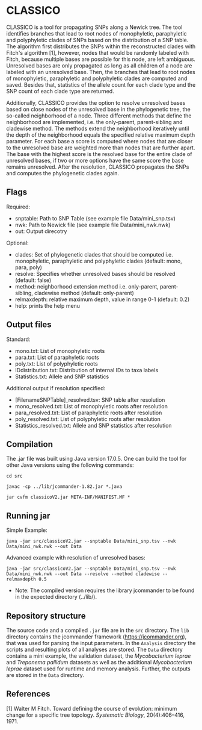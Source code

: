 # CLASSICO

CLASSICO is a tool for propagating SNPs along a Newick tree. The tool identifies branches that lead to root nodes of monophyletic, paraphyletic and polyphyletic clades of SNPs based on the distribution of a SNP table. The algorithm first distributes the SNPs within the reconstructed clades with Fitch's algorithm [1], however, nodes that would be randomly labeled with Fitch, because multiple bases are possible for this node, are left ambiguous. Unresolved bases are only propagated as long as all children of a node are labeled with an unresolved base. Then, the branches that lead to root nodes of monophyletic, paraphyletic and polyphyletic clades are computed and saved. Besides that, statistics of the allele count for each clade type and the SNP count of each clade type are returned.

Additionally, CLASSICO provides the option to resolve unresolved bases based on close nodes of the unresolved base in the phylogenetic tree, the so-called neighborhood of a node. Three different methods that define the neighborhood are implemented, i.e. the only-parent, parent-sibling and cladewise method. The methods extend the neighborhood iteratively until the depth of the neighborhood equals the specified relative maximum depth parameter. For each base a score is computed where nodes that are closer to the unresolved base are weighted more than nodes that are further apart. The base with the highest score is the resolved base for the entire clade of unresolved bases, if two or more options have the same score the base remains unresolved.
After the resolution, CLASSICO propagates the SNPs and computes the phylogenetic clades again.

## Flags

Required:

- snptable: Path to SNP Table (see example file Data/mini_snp.tsv)
- nwk: Path to Newick file (see example file Data/mini_nwk.nwk)
- out: Output direcotry

Optional:

- clades: Set of phylogenetic clades that should be computed i.e. monophyletic, paraphyletic and polyphyletic clades (default: mono, para, poly)
- resolve: Specifies whether unresolved bases should be resolved (default: false)
- method: neighborhood extension method i.e. only-parent, parent-sibling, cladewise method (default: only-parent)
- relmaxdepth: relative maximum depth, value in range 0-1 (default: 0.2)
- help: prints the help menu

## Output files

Standard:

- mono.txt: List of monophyletic roots
- para.txt: List of paraphyletic roots
- poly.txt: List of polyphyletic roots
- IDdistribution.txt: Distribution of internal IDs to taxa labels
- Statistics.txt: Allele and SNP statistics

Additional output if resolution specified:

- [FilenameSNPTable]\_resolved.tsv: SNP table after resolution
- mono_resolved.txt: List of monophyletic roots after resolution
- para_resolved.txt: List of paraphyletic roots after resolution
- poly_resolved.txt: List of polyphyletic roots after resolution
- Statistics_resolved.txt: Allele and SNP statistics after resolution

## Compilation

The .jar file was built using Java version 17.0.5. One can build the tool for other Java versions using the following commands:

`cd src`

`javac -cp ../lib/jcommander-1.82.jar *.java`

`jar cvfm classicoV2.jar META-INF/MANIFEST.MF *`

## Running jar

Simple Example:

`java -jar src/classicoV2.jar --snptable Data/mini_snp.tsv --nwk Data/mini_nwk.nwk --out Data`

Advanced example with resolution of unresolved bases:

`java -jar src/classicoV2.jar --snptable Data/mini_snp.tsv --nwk Data/mini_nwk.nwk --out Data --resolve --method cladewise --relmaxdepth 0.5`

- Note: The compiled version requires the library jcommander to be found in the expected directory (../lib/).

## Repository structure

The source code and a compiled `.jar` file are in the `src` directory. The `lib` directory contains the jcommander framework (https://jcommander.org), that was used for parsing the input parameters. In the `Analysis` directory the scripts and resulting plots of all analyses are stored. The `Data` directory contains a mini example, the validation dataset, the _Mycobacterium leprae_ and _Treponema pallidum_ datasets as well as the additional _Mycobacterium leprae_ dataset used for runtime and memory analysis. Further, the outputs are stored in the `Data` directory.

## References

[1] Walter M Fitch. Toward defining the course of evolution: minimum
change for a specific tree topology. _Systematic Biology_, 20(4):406–416, 1971.
